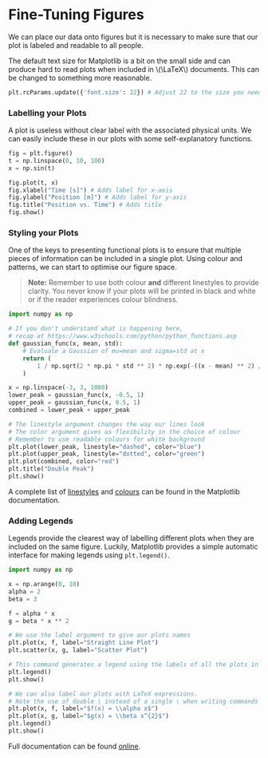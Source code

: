 # Fine-Tuning Figures

We can place our data onto figures but it is necessary to make sure that our plot is labeled and readable to all people.

The default text size for Matplotlib is a bit on the small side and can produce hard to read plots when included in \\(\LaTeX\\) documents.
This can be changed to something more reasonable.
``` python
plt.rcParams.update({'font.size': 22}) # Adjust 22 to the size you need
```

### Labelling your Plots
A plot is useless without clear label with the associated physical units.
We can easily include these in our plots with some self-explanatory functions.
```python
fig = plt.figure() 
t = np.linspace(0, 10, 100)
x = np.sin(t)

fig.plot(t, x)
fig.xlabel("Time [s]") # Adds label for x-axis
fig.ylabel("Position [m]") # Adds label for y-axis
fig.title("Position vs. Time") # Adds title
fig.show()
```

### Styling your Plots
One of the keys to presenting functional plots is to ensure that multiple pieces of information can be included in a single plot.
Using colour and patterns, we can start to optimise our figure space.
> **Note:** Remember to use both colour **and** different linestyles to provide clarity.
> You never know if your plots will be printed in black and white or if the reader experiences colour blindness.
``` python
import numpy as np

# If you don't understand what is happening here,
# recap at https://www.w3schools.com/python/python_functions.asp
def gaussian_func(x, mean, std):
    # Evaluate a Gaussian of mu=mean and sigma=std at x 
	return (
        1 / np.sqrt(2 * np.pi * std ** 2) * np.exp(-((x - mean) ** 2) / (2 * std ** 2))
    )

x = np.linspace(-3, 3, 1000) 
lower_peak = gaussian_func(x, -0.5, 1)
upper_peak = gaussian_func(x, 0.5, 1)
combined = lower_peak + upper_peak

# The linestyle argument changes the way our lines look
# The color argument gives us flexibility in the choice of colour
# Remember to use readable colours for white background
plt.plot(lower_peak, linestyle="dashed", color="blue")
plt.plot(upper_peak, linestyle="dotted", color="green")
plt.plot(combined, color="red")
plt.title("Double Peak")
plt.show()
```

A complete list of [linestyles](https://matplotlib.org/3.2.1/gallery/lines_bars_and_markers/linestyles.html) and [colours](https://matplotlib.org/3.2.1/gallery/color/named_colors.html) can be found in the Matplotlib documentation.

### Adding Legends
Legends provide the clearest way of labelling different plots when they are included on the same figure.
Luckily, Matplotlib provides a simple automatic interface for making legends using `plt.legend()`.
``` python
import numpy as np

x = np.arange(0, 10)
alpha = 2
beta = 3

f = alpha * x
g = beta * x ** 2

# We use the label argument to give our plots names
plt.plot(x, f, label="Straight Line Plot")
plt.scatter(x, g, label="Scatter Plot")

# This command generates a legend using the labels of all the plots in the figure
plt.legend() 
plt.show()

# We can also label our plots with LaTeX expressions.
# Note the use of double \ instead of a single \ when writing commands
plt.plot(x, f, label="$f(x) = \\alpha x$")
plt.plot(x, g, label="$g(x) = \\beta x^{2}$")
plt.legend()
plt.show()
```
Full documentation can be found [online](https://matplotlib.org/3.2.1/api/_as_gen/matplotlib.pyplot.legend.html).

